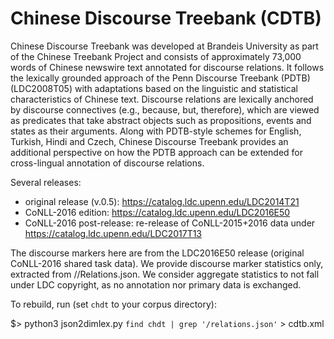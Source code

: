 # Chinese Discourse Treebank (CDTB)

Chinese Discourse Treebank was developed at Brandeis University as part of the Chinese Treebank Project and consists of approximately 73,000 words of Chinese newswire text annotated for discourse relations. It follows the lexically grounded approach of the Penn Discourse Treebank (PDTB) (LDC2008T05) with adaptations based on the linguistic and statistical characteristics of Chinese text. Discourse relations are lexically anchored by discourse connectives (e.g., because, but, therefore), which are viewed as predicates that take abstract objects such as propositions, events and states as their arguments. Along with PDTB-style schemes for English, Turkish, Hindi and Czech, Chinese Discourse Treebank provides an additional perspective on how the PDTB approach can be extended for cross-lingual annotation of discourse relations.

Several releases:
- original release (v.0.5): https://catalog.ldc.upenn.edu/LDC2014T21
- CoNLL-2016 edition: https://catalog.ldc.upenn.edu/LDC2016E50
- CoNLL-2016 post-release: re-release of CoNLL-2015+2016 data under https://catalog.ldc.upenn.edu/LDC2017T13

The discourse markers here are from the LDC2016E50 release (original CoNLL-2016 shared task data). We provide discourse marker statistics only, extracted from //Relations.json.
We consider aggregate statistics to not fall under LDC copyright, as no annotation nor primary data is exchanged.

To rebuild, run (set `chdt` to your corpus directory):

  $> python3 json2dimlex.py `find chdt | grep '/relations.json'` > cdtb.xml
